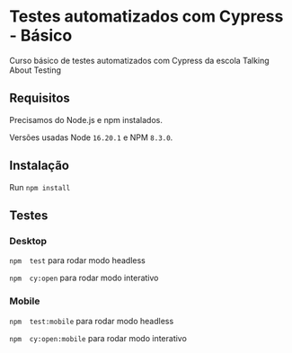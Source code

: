 # Testes automatizados com Cypress - Básico

Curso básico de testes automatizados com Cypress 
da escola Talking About Testing

## Requisitos

Precisamos do Node.js e npm instalados.

Versões usadas Node `16.20.1` e NPM `8.3.0`.

## Instalação

Run  `npm install`

## Testes

### Desktop

`npm  test` para rodar modo headless

`npm  cy:open` para rodar modo interativo

### Mobile

`npm  test:mobile` para rodar modo headless

`npm  cy:open:mobile` para rodar modo interativo